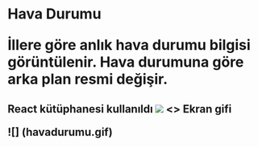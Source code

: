 <h1> Hava Durumu </>

İllere göre anlık hava durumu bilgisi görüntülenir. Hava durumuna göre arka plan resmi değişir.
<h2> React kütüphanesi kullanıldı</>

<img src= "./havadurumu.gif">
<> Ekran gifi</>

![] (havadurumu.gif)